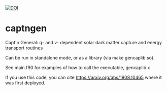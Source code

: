 [![DOI](https://zenodo.org/badge/103404474.svg)](https://zenodo.org/badge/latestdoi/103404474)
# captngen

Capt'n General: q- and v- dependent solar dark matter capture and energy transport routines

Can be run in standalone mode, or as a library (via make gencaplib.so).

See main.f90 for examples of how to call the executable, gencaplib.x

If you use this code, you can cite https://arxiv.org/abs/1808.10465 where it was first deployed.

